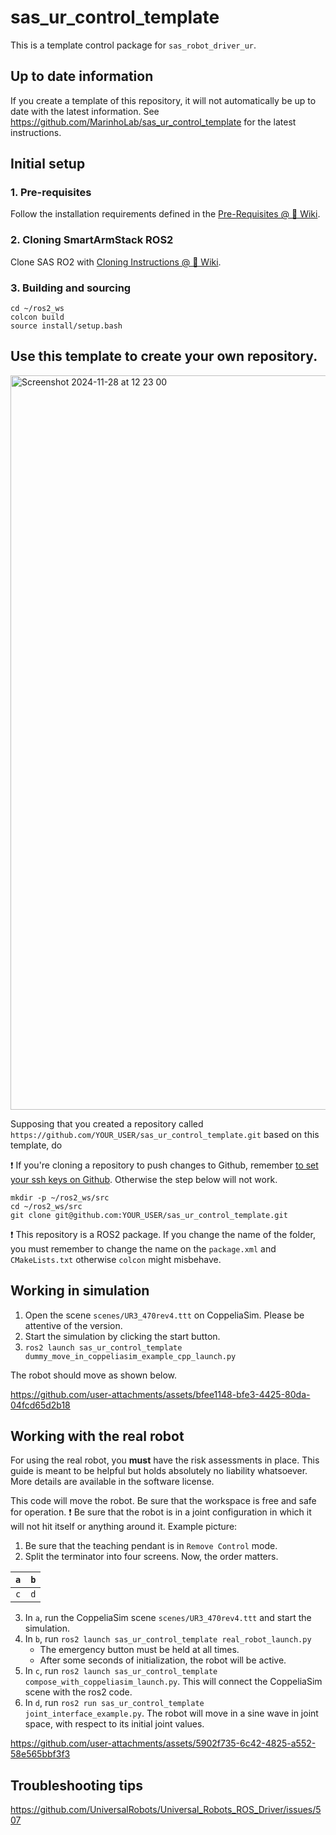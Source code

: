 # sas_ur_control_template

This is a template control package for `sas_robot_driver_ur`. 

## Up to date information

If you create a template of this repository, it will not automatically be up to date with the latest information.
See https://github.com/MarinhoLab/sas_ur_control_template for the latest instructions.

## Initial setup

### 1. Pre-requisites

Follow the installation requirements defined in the [Pre-Requisites @ 📑 Wiki](https://github.com/SmartArmStack/smart_arm_stack_ROS2/wiki/Pre-Requisites).

### 2. Cloning SmartArmStack ROS2

Clone SAS RO2 with [Cloning Instructions @ 📑 Wiki](https://github.com/SmartArmStack/smart_arm_stack_ROS2/wiki/Cloning-Instructions).

### 3. Building and sourcing

```
cd ~/ros2_ws
colcon build
source install/setup.bash
```

## Use this template to create your own repository.
<img width="1175" alt="Screenshot 2024-11-28 at 12 23 00" src="https://github.com/user-attachments/assets/6d030baa-5c0b-403b-a807-79248a54cb0a">

Supposing that you created a repository called `https://github.com/YOUR_USER/sas_ur_control_template.git` based on this template, do

:exclamation: If you're cloning a repository to push changes to Github, remember [to set your ssh keys on Github](https://docs.github.com/en/authentication/connecting-to-github-with-ssh/adding-a-new-ssh-key-to-your-github-account). Otherwise the step below will not work.
 
```commandLine
mkdir -p ~/ros2_ws/src
cd ~/ros2_ws/src
git clone git@github.com:YOUR_USER/sas_ur_control_template.git
```

:exclamation: This repository is a ROS2 package. If you change the name of the folder, you must remember to change the name on the `package.xml` and `CMakeLists.txt` otherwise `colcon` might misbehave.

## Working in simulation

1. Open the scene `scenes/UR3_470rev4.ttt` on CoppeliaSim. Please be attentive of the version.
2. Start the simulation by clicking the start button.
3. `ros2 launch sas_ur_control_template dummy_move_in_coppeliasim_example_cpp_launch.py`

The robot should move as shown below.

https://github.com/user-attachments/assets/bfee1148-bfe3-4425-80da-04fcd65d2b18

## Working with the real robot

For using the real robot, you **must** have the risk assessments in place. This guide is meant to be helpful but holds absolutely no liability whatsoever. More details are available in the software license.

This code will move the robot. Be sure that the workspace is free and safe for operation.
:exclamation: Be sure that the robot is in a joint configuration in which it will not hit itself or anything around it. Example picture:

1. Be sure that the teaching pendant is in `Remove Control` mode.  
2. Split the terminator into four screens. Now, the order matters.

| `a` | `b` |
|-----|-----|
| `c` | `d` |

3. In `a`, run the CoppeliaSim scene `scenes/UR3_470rev4.ttt` and start the simulation.
4. In `b`, run `ros2 launch sas_ur_control_template real_robot_launch.py`
   - The emergency button must be held at all times.
   - After some seconds of initialization, the robot will be active. 
6. In `c`, run `ros2 launch sas_ur_control_template compose_with_coppeliasim_launch.py`. This will connect the CoppeliaSim scene with the ros2 code.
7. In `d`, run `ros2 run sas_ur_control_template joint_interface_example.py`. The robot will move in a sine wave in joint space, with respect to its initial joint values.


https://github.com/user-attachments/assets/5902f735-6c42-4825-a552-58e565bbf3f3

## Troubleshooting tips

https://github.com/UniversalRobots/Universal_Robots_ROS_Driver/issues/507
